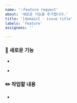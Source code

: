```yaml
---
name: '✨Feature request'
about: '새로운 기능을 추가합니다.'
title: '[domain] - issue title'
labels: 'feature'
assignees: ''

---
```


### 🎯 새로운 기능
<!--새로운 기능이 필요한 이유 설명-->
-
<!--새로운 기능 설명-->
- 

### ✏️ 작업할 내용
<!--실질적 작업 내용 설명-->
- 
